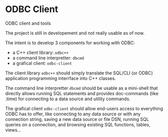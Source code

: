 # ODBC Client
ODBC client and tools

The project is still in developement and not really usable as of now.

The intent is to develop 3 components for working with ODBC:
  - a C++ client library: `odbc++`
  - a command line interpretter: `dbcmd`
  - a grafical client: `odbc-client`

The client library `odbc++` should simply translate the SQL/CLI (or ODBC) application programming interrface into C++ classes.

The command line interpretter `dbcmd` should be usable as a mini-shell that directly allows running SQL statements and provides doc-commands (like .time) for connecting to a data source and utility commands.

The grafical client `odbc-client` should allow end-users access to everything ODBC has to offer, like connecting to any data source or with any connection string, saving a new data source or file DSN, running SQL queries on a connection, and browsing existing SQL functions, tables, views...
